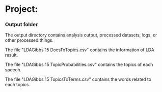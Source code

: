 # Project: 
### Output folder

The output directory contains analysis output, processed datasets, logs, or other processed things.


The file "LDAGibbs 15 DocsToTopics.csv" contains the information of LDA result.


The file "LDAGibbs 15 TopicProbabilities.csv" contains the topics of each speech.


The file "LDAGibbs 15 TopicsToTerms.csv" contains the words related to each topics.






